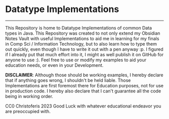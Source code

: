 
# Datatype Implementations

***
This Repository is home to Datatype Implementations of common Data types in Java.
This Repository was created to not only extend my Obsidian Notes Vault with useful Implementations to aid me in learning for my finals in Comp Sci / Information Technology, but to also learn how to type them out quickly, even though I have to write it out with a pen anyway :p.
I figured if I already put that much effort into it, I might as well publish it on GitHub for anyone to use :). Feel free to use or modify my examples to aid your education needs, or even in your Development.

**DISCLAIMER**: Although those should be working examples, I hereby declare that if anything goes wrong, I shouldn't be held liable. Those Implementations are first foremost there for Education purposes, not for use in production code. I hereby also declare that I can't guarantee all the code being in working order.

CC0 Christoferis 2023
Good Luck with whatever educational endeavor you are preoccupied with.
